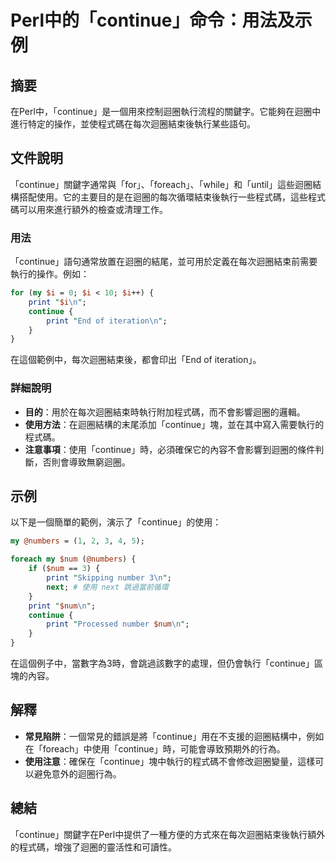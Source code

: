 <!--
Meta Description: # Perl中的「continue」命令：用法及示例 ## 摘要 在Perl中，「continue」是一個用來控制迴圈執行流程的關鍵字。它能夠在迴圈中進行特定的操作，並使程式碼在每次迴圈結束後執行某些語句。 ## 文件說明 「continue」關鍵字通常與「for」、「foreach」、「while...
Meta Keywords: continue, print, num, foreach, perl
-->

# Perl中的「continue」命令：用法及示例

## 摘要
在Perl中，「continue」是一個用來控制迴圈執行流程的關鍵字。它能夠在迴圈中進行特定的操作，並使程式碼在每次迴圈結束後執行某些語句。

## 文件說明
「continue」關鍵字通常與「for」、「foreach」、「while」和「until」這些迴圈結構搭配使用。它的主要目的是在迴圈的每次循環結束後執行一些程式碼，這些程式碼可以用來進行額外的檢查或清理工作。

### 用法
「continue」語句通常放置在迴圈的結尾，並可用於定義在每次迴圈結束前需要執行的操作。例如：

```perl
for (my $i = 0; $i < 10; $i++) {
    print "$i\n";
    continue {
        print "End of iteration\n";
    }
}
```

在這個範例中，每次迴圈結束後，都會印出「End of iteration」。

### 詳細說明
- **目的**：用於在每次迴圈結束時執行附加程式碼，而不會影響迴圈的邏輯。
- **使用方法**：在迴圈結構的末尾添加「continue」塊，並在其中寫入需要執行的程式碼。
- **注意事項**：使用「continue」時，必須確保它的內容不會影響到迴圈的條件判斷，否則會導致無窮迴圈。

## 示例
以下是一個簡單的範例，演示了「continue」的使用：

```perl
my @numbers = (1, 2, 3, 4, 5);

foreach my $num (@numbers) {
    if ($num == 3) {
        print "Skipping number 3\n";
        next; # 使用 next 跳過當前循環
    }
    print "$num\n";
    continue {
        print "Processed number $num\n";
    }
}
```

在這個例子中，當數字為3時，會跳過該數字的處理，但仍會執行「continue」區塊的內容。

## 解釋
- **常見陷阱**：一個常見的錯誤是將「continue」用在不支援的迴圈結構中，例如在「foreach」中使用「continue」時，可能會導致預期外的行為。
- **使用注意**：確保在「continue」塊中執行的程式碼不會修改迴圈變量，這樣可以避免意外的迴圈行為。

## 總結
「continue」關鍵字在Perl中提供了一種方便的方式來在每次迴圈結束後執行額外的程式碼，增強了迴圈的靈活性和可讀性。